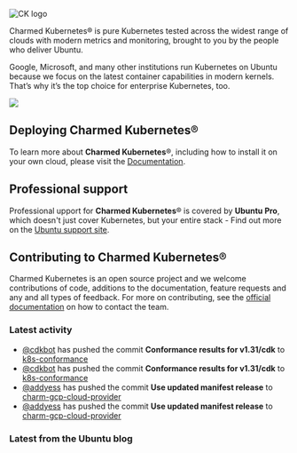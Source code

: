 ![CK logo](https://assets.ubuntu.com/v1/451d4cf4-Charmed+Kubernetes_RGB_onWhite_2022.svg)

Charmed Kubernetes® is pure Kubernetes tested across the widest range of clouds with modern metrics and monitoring, brought to you by the people who deliver Ubuntu.

Google, Microsoft, and many other institutions run Kubernetes on Ubuntu because we focus on the latest container capabilities in modern kernels. That’s why it’s the top choice for enterprise Kubernetes, too.

![](https://assets.ubuntu.com/v1/843c77b6-juju-at-a-glace.svg)

## Deploying Charmed Kubernetes®

To learn more about **Charmed Kubernetes**®, including how to install it on your own cloud, please visit the [Documentation][docs].

## Professional support

Professional upport for **Charmed Kubernetes**® is covered by **Ubuntu Pro**, which doesn't just cover Kubernetes, but your entire stack - Find out more on the [Ubuntu support site](https://ubuntu.com/support).

## Contributing to Charmed Kubernetes®

Charmed Kubernetes is an open source project and we welcome contributions of code, additions to the documentation, feature requests and any and all types of feedback. For more on contributing, see the [official documentation][get-in-touch] on how to contact the team.

<!-- LINKS -->
[docs]: https://ubuntu.com/kubernetes/docs
[get-in-touch]: https://ubuntu.com/kubernetes/docs/get-in-touch

### Latest activity

<!-- activity starts -->
 - [@cdkbot](https://github.com/cdkbot) has pushed the commit **Conformance results for v1.31/cdk** to [k8s-conformance](https://github.com/charmed-kubernetes/k8s-conformance)
 - [@cdkbot](https://github.com/cdkbot) has pushed the commit **Conformance results for v1.31/cdk** to [k8s-conformance](https://github.com/charmed-kubernetes/k8s-conformance)
 - [@addyess](https://github.com/addyess) has pushed the commit **Use updated manifest release** to [charm-gcp-cloud-provider](https://github.com/charmed-kubernetes/charm-gcp-cloud-provider)
 - [@addyess](https://github.com/addyess) has pushed the commit **Use updated manifest release** to [charm-gcp-cloud-provider](https://github.com/charmed-kubernetes/charm-gcp-cloud-provider)
<!-- activity ends -->

<!-- roadmap starts -->

<!-- roadmap ends -->

### Latest from the Ubuntu blog

<!-- blog starts -->

<!-- blog ends -->
